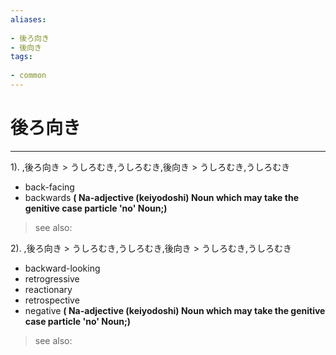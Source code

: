 ```yaml
---
aliases:
    
- 後ろ向き
- 後向き
tags:
    
- common
---
```


# 後ろ向き
---
1).
,後ろ向き > うしろむき,うしろむき,後向き > うしろむき,うしろむき

- back-facing
- backwards
**( Na-adjective (keiyodoshi) Noun which may take the genitive case particle 'no' Noun;)**
> see also: 
            
2).
,後ろ向き > うしろむき,うしろむき,後向き > うしろむき,うしろむき

- backward-looking
- retrogressive
- reactionary
- retrospective
- negative
**( Na-adjective (keiyodoshi) Noun which may take the genitive case particle 'no' Noun;)**
> see also: 
            